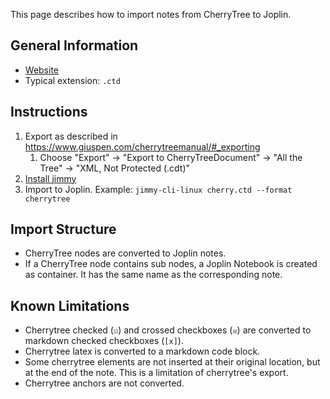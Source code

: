This page describes how to import notes from CherryTree to Joplin.

## General Information

- [Website](https://www.giuspen.net/cherrytree/)
- Typical extension: `.ctd`

## Instructions

1. Export as described in <https://www.giuspen.com/cherrytreemanual/#_exporting>
    1. Choose "Export" -> "Export to CherryTreeDocument" -> "All the Tree" -> "XML, Not Protected (.cdt)"
2. [Install jimmy](../index.md#installation)
3. Import to Joplin. Example: `jimmy-cli-linux cherry.ctd --format cherrytree`

## Import Structure

- CherryTree nodes are converted to Joplin notes.
- If a CherryTree node contains sub nodes, a Joplin Notebook is created as container. It has the same name as the corresponding note.

## Known Limitations

- Cherrytree checked (`☑`) and crossed checkboxes (`☒`) are converted to markdown checked checkboxes (`[x]`).
- Cherrytree latex is converted to a markdown code block.
- Some cherrytree elements are not inserted at their original location, but at the end of the note. This is a limitation of cherrytree's export.
- Cherrytree anchors are not converted.
